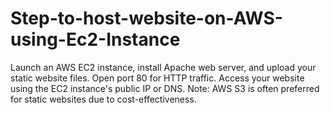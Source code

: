 # Step-to-host-website-on-AWS-using-Ec2-Instance
Launch an AWS EC2 instance, install Apache web server, and upload your static website files. Open port 80 for HTTP traffic. Access your website using the EC2 instance's public IP or DNS. Note: AWS S3 is often preferred for static websites due to cost-effectiveness.
